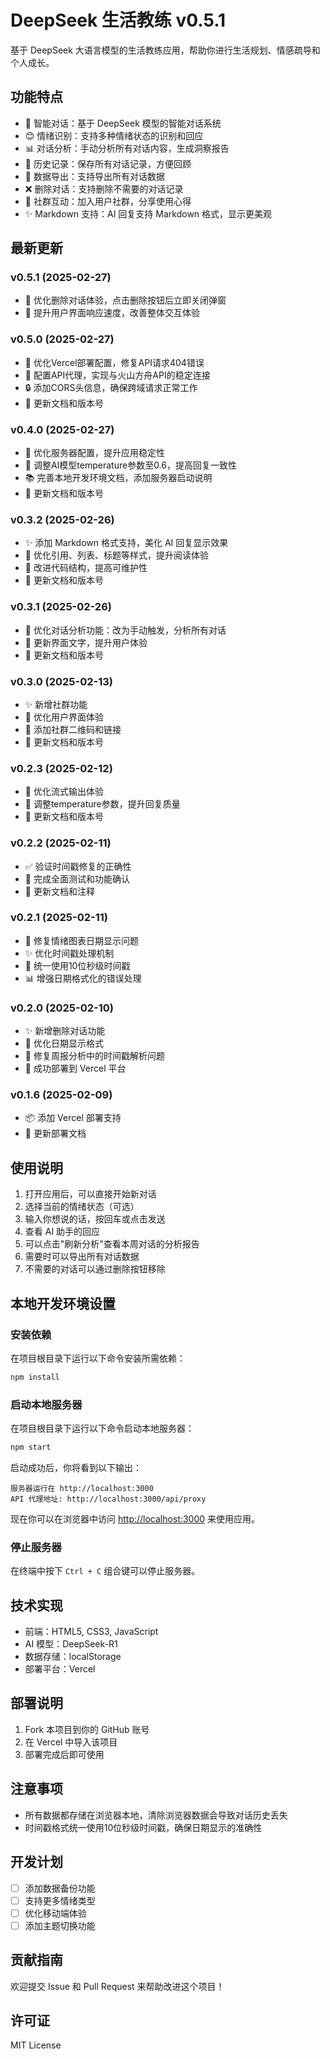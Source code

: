 # DeepSeek 生活教练 v0.5.1

基于 DeepSeek 大语言模型的生活教练应用，帮助你进行生活规划、情感疏导和个人成长。

## 功能特点

- 🤖 智能对话：基于 DeepSeek 模型的智能对话系统
- 😊 情绪识别：支持多种情绪状态的识别和回应
- 📊 对话分析：手动分析所有对话内容，生成洞察报告
- 📝 历史记录：保存所有对话记录，方便回顾
- 🔄 数据导出：支持导出所有对话数据
- ❌ 删除对话：支持删除不需要的对话记录
- 👥 社群互动：加入用户社群，分享使用心得
- ✨ Markdown 支持：AI 回复支持 Markdown 格式，显示更美观

## 最新更新

### v0.5.1 (2025-02-27)
- 🔄 优化删除对话体验，点击删除按钮后立即关闭弹窗
- 🚀 提升用户界面响应速度，改善整体交互体验

### v0.5.0 (2025-02-27)
- 🚀 优化Vercel部署配置，修复API请求404错误
- 🔌 配置API代理，实现与火山方舟API的稳定连接
- 🔒 添加CORS头信息，确保跨域请求正常工作
- 📝 更新文档和版本号

### v0.4.0 (2025-02-27)
- 🚀 优化服务器配置，提升应用稳定性
- 🔧 调整AI模型temperature参数至0.6，提高回复一致性
- 📚 完善本地开发环境文档，添加服务器启动说明
- 📝 更新文档和版本号

### v0.3.2 (2025-02-26)
- ✨ 添加 Markdown 格式支持，美化 AI 回复显示效果
- 🎨 优化引用、列表、标题等样式，提升阅读体验
- 🔧 改进代码结构，提高可维护性
- 📝 更新文档和版本号

### v0.3.1 (2025-02-26)
- 🔄 优化对话分析功能：改为手动触发，分析所有对话
- 🎨 更新界面文字，提升用户体验
- 📝 更新文档和版本号

### v0.3.0 (2025-02-13)
- ✨ 新增社群功能
- 🎨 优化用户界面体验
- 🔗 添加社群二维码和链接
- 📝 更新文档和版本号

### v0.2.3 (2025-02-12)
- 🚀 优化流式输出体验
- 🎯 调整temperature参数，提升回复质量
- 📝 更新文档和版本号

### v0.2.2 (2025-02-11)
- ✅ 验证时间戳修复的正确性
- 🔄 完成全面测试和功能确认
- 📝 更新文档和注释

### v0.2.1 (2025-02-11)
- 🐛 修复情绪图表日期显示问题
- ✨ 优化时间戳处理机制
- 🔧 统一使用10位秒级时间戳
- 📊 增强日期格式化的错误处理

### v0.2.0 (2025-02-10)
- ✨ 新增删除对话功能
- 🎨 优化日期显示格式
- 🐛 修复周报分析中的时间戳解析问题
- 🚀 成功部署到 Vercel 平台

### v0.1.6 (2025-02-09)
- 📦 添加 Vercel 部署支持
- 📝 更新部署文档

## 使用说明

1. 打开应用后，可以直接开始新对话
2. 选择当前的情绪状态（可选）
3. 输入你想说的话，按回车或点击发送
4. 查看 AI 助手的回应
5. 可以点击"刷新分析"查看本周对话的分析报告
6. 需要时可以导出所有对话数据
7. 不需要的对话可以通过删除按钮移除

## 本地开发环境设置

### 安装依赖

在项目根目录下运行以下命令安装所需依赖：

```bash
npm install
```

### 启动本地服务器

在项目根目录下运行以下命令启动本地服务器：

```bash
npm start
```

启动成功后，你将看到以下输出：
```
服务器运行在 http://localhost:3000
API 代理地址: http://localhost:3000/api/proxy
```

现在你可以在浏览器中访问 [http://localhost:3000](http://localhost:3000) 来使用应用。

### 停止服务器

在终端中按下 `Ctrl + C` 组合键可以停止服务器。

## 技术实现

- 前端：HTML5, CSS3, JavaScript
- AI 模型：DeepSeek-R1
- 数据存储：localStorage
- 部署平台：Vercel

## 部署说明

1. Fork 本项目到你的 GitHub 账号
2. 在 Vercel 中导入该项目
3. 部署完成后即可使用

## 注意事项

- 所有数据都存储在浏览器本地，清除浏览器数据会导致对话历史丢失
- 时间戳格式统一使用10位秒级时间戳，确保日期显示的准确性

## 开发计划

- [ ] 添加数据备份功能
- [ ] 支持更多情绪类型
- [ ] 优化移动端体验
- [ ] 添加主题切换功能

## 贡献指南

欢迎提交 Issue 和 Pull Request 来帮助改进这个项目！

## 许可证

MIT License